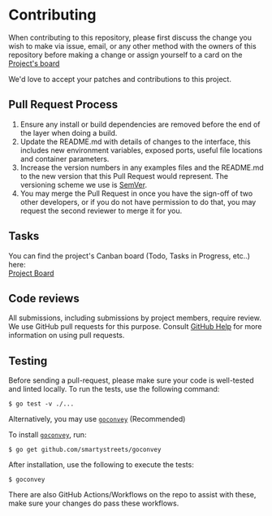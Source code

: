 # Contributing

When contributing to this repository, please first discuss the change you wish to make via issue,
email, or any other method with the owners of this repository before making a change or assign yourself to a card on the [Project's board](https://github.com/TibebeJS/yenepay.sdk.go/projects/1)

We'd love to accept your patches and contributions to this project.

## Pull Request Process

1. Ensure any install or build dependencies are removed before the end of the layer when doing a 
   build.
2. Update the README.md with details of changes to the interface, this includes new environment 
   variables, exposed ports, useful file locations and container parameters.
3. Increase the version numbers in any examples files and the README.md to the new version that this
   Pull Request would represent. The versioning scheme we use is [SemVer](http://semver.org/).
4. You may merge the Pull Request in once you have the sign-off of two other developers, or if you 
   do not have permission to do that, you may request the second reviewer to merge it for you.


## Tasks #

You can find the project's Canban board (Todo, Tasks in Progress, etc..) here:\
[Project Board](https://github.com/TibebeJS/yenepay.sdk.go/projects/1)

## Code reviews

All submissions, including submissions by project members, require review. We
use GitHub pull requests for this purpose. Consult
[GitHub Help](https://help.github.com/articles/about-pull-requests/) for more
information on using pull requests.

## Testing ##
Before sending a pull-request, please make sure your code is well-tested and linted locally.
To run the tests, use the following command:
```
$ go test -v ./...
```

Alternatively, you may use [`goconvey`](https://github.com/smartystreets/goconvey) (Recommended)

To install [`goconvey`](https://github.com/smartystreets/goconvey), run:
```
$ go get github.com/smartystreets/goconvey
```

After installation, use the following to execute the tests:
```
$ goconvey
```

There are also GitHub Actions/Workflows on the repo to assist with these, make sure your changes do pass these workflows.

